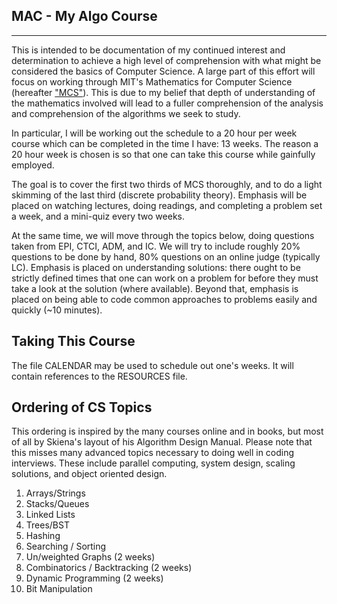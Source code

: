 ## MAC - My Algo Course
---
This is intended to be documentation of my continued interest and determination to achieve a high level of comprehension with what might be considered the basics of Computer Science. A large part of this effort will focus on working through MIT's Mathematics for Computer Science (hereafter ["MCS"](https://ocw.mit.edu/courses/electrical-engineering-and-computer-science/6-042j-mathematics-for-computer-science-spring-2015/index.htm)). This is due to my belief that depth of understanding of the mathematics involved will lead to a fuller comprehension of the analysis and comprehension of the algorithms we seek to study.

In particular, I will be working out the schedule to a 20 hour per week course which can be completed in the time I have: 13 weeks. The reason a 20 hour week is chosen is so that one can take this course while gainfully employed.

The goal is to cover the first two thirds of MCS thoroughly, and to do a light skimming of the last third (discrete probability theory). Emphasis will be placed on watching lectures, doing readings, and completing a problem set a week, and a mini-quiz every two weeks.

At the same time, we will move through the topics below, doing questions taken from EPI, CTCI, ADM, and IC. We will try to include roughly 20% questions to be done by hand, 80% questions on an online judge (typically LC). Emphasis is placed on understanding solutions: there ought to be strictly defined times that one can work on a problem for before they must take a look at the solution (where available). Beyond that, emphasis is placed on being able to code common approaches to problems easily and quickly (~10 minutes).

## Taking This Course

The file CALENDAR may be used to schedule out one's weeks. It will contain references to the RESOURCES file.

## Ordering of CS Topics

This ordering is inspired by the many courses online and in books, but most of all by Skiena's layout of his Algorithm Design Manual. Please note that this misses many advanced topics necessary to doing well in coding interviews. These include parallel computing, system design, scaling solutions, and object oriented design.

1. Arrays/Strings
2. Stacks/Queues
3. Linked Lists
4. Trees/BST
5. Hashing
6. Searching / Sorting
7. Un/weighted Graphs (2 weeks)
8. Combinatorics / Backtracking (2 weeks)
9. Dynamic Programming (2 weeks)
10. Bit Manipulation